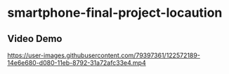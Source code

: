 # smartphone-final-project-locaution

## Video Demo
https://user-images.githubusercontent.com/79397361/122572189-14e6e680-d080-11eb-8792-31a72afc33e4.mp4

